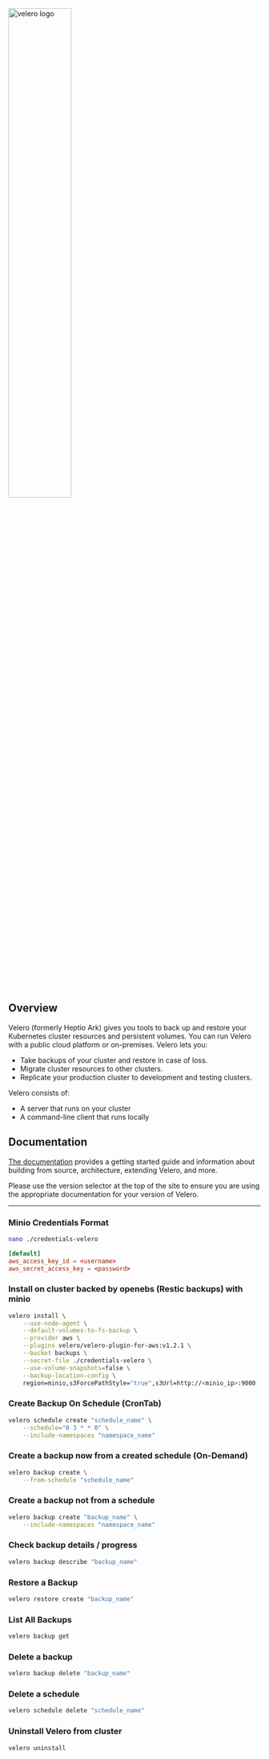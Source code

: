 <img src="https://velero.io/docs/main/img/velero.png" width="50%" alt="velero logo">

## Overview

Velero (formerly Heptio Ark) gives you tools to back up and restore your Kubernetes cluster resources and persistent volumes. You can run Velero with a public cloud platform or on-premises. Velero lets you:

* Take backups of your cluster and restore in case of loss.
* Migrate cluster resources to other clusters.
* Replicate your production cluster to development and testing clusters.

Velero consists of:

* A server that runs on your cluster
* A command-line client that runs locally

## Documentation

[The documentation](https://velero.io/docs/) provides a getting started guide and information about building from source, architecture, extending Velero, and more.

Please use the version selector at the top of the site to ensure you are using the appropriate documentation for your version of Velero.

<hr>

### Minio Credentials Format

```sh
nano ./credentials-velero
```

```toml
[default]
aws_access_key_id = <username>
aws_secret_access_key = <password>
```

### Install on cluster backed by openebs (Restic backups) with minio

```sh
velero install \
	--use-node-agent \
	--default-volumes-to-fs-backup \
	--provider aws \
	--plugins velero/velero-plugin-for-aws:v1.2.1 \
	--bucket backups \
	--secret-file ./credentials-velero \
	--use-volume-snapshots=false \
	--backup-location-config \
	region=minio,s3ForcePathStyle="true",s3Url=http://<minio_ip>:9000
```


### Create Backup On Schedule (CronTab)

```sh
velero schedule create "schedule_name" \
	--schedule="0 3 * * 0" \
	--include-namespaces "namespace_name"
```

### Create a backup now from a created schedule (On-Demand)

```sh
velero backup create \
	--from-schedule "schedule_name"
```

### Create a backup not from a schedule

```sh
velero backup create "backup_name" \
	--include-namespaces "namespace_name"
```

### Check backup details / progress

```sh
velero backup describe "backup_name"
```

### Restore a Backup

```sh
velero restore create "backup_name"
```

### List All Backups

```sh
velero backup get
```

### Delete a backup

```sh
velero backup delete "backup_name"
```

### Delete a schedule

```sh
velero schedule delete "schedule_name"
```

### Uninstall Velero from cluster

```sh
velero uninstall
```
